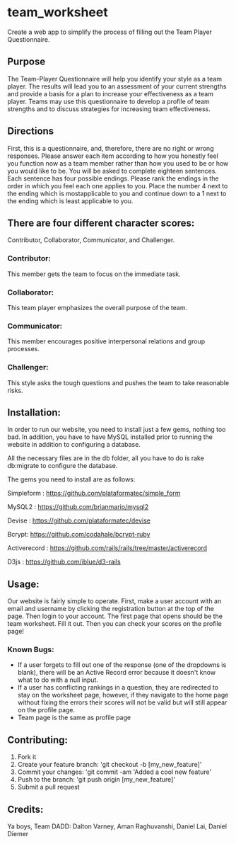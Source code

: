 # team_worksheet

Create a web app to simplify the process of filling out the Team Player Questionnaire. 


## Purpose

The Team-Player Questionnaire will help you identify your style as a team player. The results will lead you to an assessment of your current strengths and provide a basis for a plan to increase your effectiveness as a team player. Teams may use this questionnaire to develop a profile of team strengths and to discuss strategies for increasing team effectiveness.

## Directions

First, this is a questionnaire, and, therefore, there are no right or wrong responses. Please answer each item according to how you honestly feel you function now as a team member rather than how you used to be or how you would like to be.   You will be asked to complete eighteen sentences. Each sentence has four possible endings. Please rank the endings in the order in which you feel each one applies to you. Place the number 4 next to the ending which is mostapplicable to you and continue down to a 1 next to the ending which is least
applicable to you.

## There are four different character scores: 
Contributor, Collaborator, Communicator, and Challenger.

### Contributor: 
This member gets the team to focus on the immediate task.

### Collaborator:
This team player emphasizes the overall purpose of the team.

### Communicator:
This member encourages positive interpersonal relations and group processes.

### Challenger:
This style asks the tough questions and pushes the team to take reasonable risks.

## Installation:

In order to run our website, you need to install just a few gems, nothing too bad. 
In addition, you have to have MySQL installed prior to running the website in addition to configuring a database. 

All the necessary files are in the db folder, all you have to do is rake db:migrate to configure the database. 

The gems you need to install are as follows:

Simpleform : 
https://github.com/plataformatec/simple_form

MySQL2 : 
https://github.com/brianmario/mysql2

Devise :
https://github.com/plataformatec/devise

Bcrypt:
https://github.com/codahale/bcrypt-ruby

Activerecord :
https://github.com/rails/rails/tree/master/activerecord

D3js :
https://github.com/iblue/d3-rails

## Usage:
Our website is fairly simple to operate. First, make a user account with an email and username by clicking the registration button at the top of the page. Then login to your account. The first page that opens should be the team worksheet. Fill it out. Then you can check your scores on the profile page!

### Known Bugs:
- If a user forgets to fill out one of the response (one of the dropdowns is blank), there will be an Active Record error because it doesn't know what to do with a null input.
- If a user has conflicting rankings in a question, they are redirected to stay on the worksheet page, however, if they navigate to the home page without fixing the errors their scores will not be valid but will still appear on the profile page.
- Team page is the same as profile page

## Contributing:
1. Fork it
2. Create your feature branch: 'git checkout -b [my_new_feature]'
3. Commit your changes: 'git commit -am 'Added a cool new feature'
4. Push to the branch: 'git push origin [my_new_feature]'
5. Submit a pull request

## Credits:
Ya boys, Team DADD: Dalton Varney, Aman Raghuvanshi, Daniel Lai, Daniel Diemer


